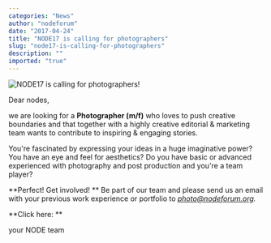 ```yaml
---
categories: "News"
author: "nodeforum"
date: "2017-04-24"
title: "NODE17 is calling for photographers"
slug: "node17-is-calling-for-photographers"
description: ""
imported: "true"
---
```



![NODE17 is calling for photographers!](17263285256_a276dbbe15_b.jpg) 



Dear nodes,

we are looking for a **Photographer (m/f)** who loves to push creative boundaries and that together with a highly creative editorial & marketing team wants to contribute to inspiring & engaging stories.


You're fascinated by expressing your ideas in a huge imaginative power?
You have an eye and feel for aesthetics?
Do you have basic or advanced experienced with photography
and post production and you're a team player?


**Perfect! Get involved! **
Be part of our team and please send us an email with your previous work experience or portfolio to *photo@nodeforum.org.*


**Click here: **
[](https://nodeforum.org/journal/node17-call-for-photographers/)



your NODE team

